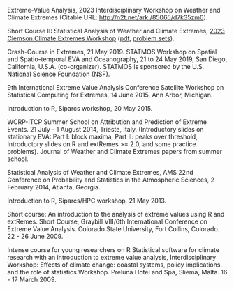 Extreme-Value Analysis, 2023 Interdisciplinary Workshop on Weather and Climate Extremes (Citable URL: http://n2t.net/ark:/85065/d7k35zm0).

Short Course II: Statistical Analysis of Weather and Climate Extremes, [2023 Clemson Climate Extremes Workshop](https://whitneyhuang83.github.io/WCE2023) ([pdf](https://github.com/ericgilleland-cloud/ericgilleland-cloud.github.io/blob/main/Gilleland-Clemson-2023.pdf), [problem sets](https://github.com/ericgilleland-cloud/ericgilleland-cloud.github.io/blob/main/problemsets-Clemson-2023.pdf)).

Crash-Course in Extremes, 21 May 2019. STATMOS Workshop on Spatial and Spatio-temporal EVA and Oceanography, 21 to 24 May 2019, San Diego, California, U.S.A. (co-organizer). STATMOS is sponsored by the U.S. National Science Foundation (NSF).

9th International Extreme Value Analysis Conference Satellite Workshop on Statistical Computing for Extremes, 14 June 2015, Ann Arbor, Michigan.

Introduction to R, Siparcs workshop, 20 May 2015.

WCRP-ITCP Summer School on Attribution and Prediction of Extreme Events. 21 July - 1 August 2014, Trieste, Italy. (Introductory slides on stationary EVA: Part I: block maxima, Part II: peaks over threshold, Introductory slides on R and extRemes >= 2.0, and some practice problems). Journal of Weather and Climate Extremes papers from summer school.

Statistical Analysis of Weather and Climate Extremes, AMS 22nd Conference on Probability and Statistics in the Atmospheric Sciences, 2 February 2014, Atlanta, Georgia.

Introduction to R, Siparcs/HPC workshop, 21 May 2013.

Short course: An introduction to the analysis of extreme values using R and extRemes. Short Course, Graybill VIII/6th International Conference on Extreme Value Analysis. Colorado State University, Fort Collins, Colorado. 22 - 26 June 2009.

Intense course for young researchers on R Statistical software for climate research with an introduction to extreme value analysis, Interdisciplinary Workshop: Effects of climate change: coastal systems, policy implications, and the role of statistics Workshop. Preluna Hotel and Spa, Sliema, Malta. 16 - 17 March 2009. 

